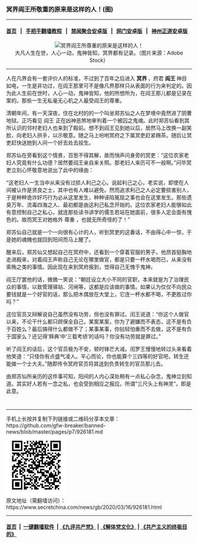 ### 冥界阎王所敬重的原来是这样的人！(图)
------------------------

#### [首页](https://github.com/gfw-breaker/banned-news/blob/master/README.md) &nbsp;&nbsp;|&nbsp;&nbsp; [手把手翻墙教程](https://github.com/gfw-breaker/guides/wiki) &nbsp;&nbsp;|&nbsp;&nbsp; [禁闻聚合安卓版](https://github.com/gfw-breaker/bn-android) &nbsp;&nbsp;|&nbsp;&nbsp; [网门安卓版](https://github.com/oGate2/oGate) &nbsp;&nbsp;|&nbsp;&nbsp; [神州正道安卓版](https://github.com/SzzdOgate/update) 



<div class="article_right" style="fone-color:#000">
 <p style="text-align:center">
  <img alt="冥界阎王所尊重的原来是这样的人！" src="//img3.secretchina.com/pic/2020/3-14/p2647531a55215145-ss.jpg" style="height:337px; width:600px"/>
  <br>
   大凡人生在世，人心一动，鬼神皆知，冥界都有记录。（图片来源：Adobe Stock）
   <span id="hideid" name="hideid" style="color:red;display:none;">
    <span href="https://www.secretchina.com">
    </span>
   </span>
  </br>
 </p>
 <div id="txt-mid1-t21-2017">
  

---


  </div>
 </div>
 <p>
  人在凡界会有一套评价人的标准，不过到了百年之后进入
  <strong>
   <span href="https://www.secretchina.com/news/gb/tag/冥界" target="_blank">
    冥界
   </span>
  </strong>
  ，府君
  <strong>
   阎王
  </strong>
  神目如电，一生是非功过，在阎王那里可不是像凡界那样只从表面的行为来判定的。因为此人生前在世时，人心一动，鬼神皆知，他的所想所为，在阎王那儿都是记录在案的。那些一生无私毫无心机之人最受阎王的尊重。
  <span id="hideid" name="hideid" style="color:red;display:none;">
   <span href="https://www.secretchina.com">
   </span>
  </span>
 </p>
 <p>
  清朝年间，有一天深夜，住在北村的的一个叫坐郑苏仙之人在梦境中竟然进了阴曹地狱。正巧看见
  <span href="https://www.secretchina.com/news/gb/tag/阎王" target="_blank">
   阎王
  </span>
  正在凶神恶煞地审判着一个被囚之鬼魂。此时郑苏仙看到其所认识的邻村老妇人也来到了殿前。想不到阎王见到她以后，居然马上改换一副笑脸，向老妇人拱手，以示敬意。随之马上吩咐冥府之下属冥吏赶紧赐茶。随后让冥吏赶快送她到人间一个好去处去投生。
 </p>
 <p>
  郑苏仙在旁看到这个情景，百思不得其解，故而悄声问身旁的冥吏：“这位农家老妇人究竟有什么功德？居然要阎王亲自来关照。那老妇人来历可不一般啊。”问毕冥吏立刻心怀敬意地说出了此中的缘由：
 </p>
 <p>
  “这老妇人一生当中从来没有过损人利己之心。说起利己之心，老实说，即使在人间被认作是贤良之士，其中也有人难以避免。然而追求利己之人必定要损害别人，于是种种诡诈奸巧行为必从这里发生，种种诬陷冤屈之事也会在这里发生。那些遗臭万年、流毒四海之人、最初都是由这利己私念开始的。这位农家老妇人能够如此有意控制自己之私心，就连那些读书讲学的儒生若站在她面前，很多人定会面有愧色的。故而冥王对她格外
  <span href="https://www.secretchina.com/news/gb/tag/尊重" target="_blank">
   尊重
  </span>
  ，也就无所奇怪的了！”
 </p>
 <p>
  郑苏仙自己就是一个一向很有心计的人，听到冥吏的这番话，不由得心中一惊，于是她的魂魄也就回到阳间而马上醒了。
 </p>
 <p>
  醒来后，郑苏仙又想起自己在冥府中，还看到一个穿着官服的男子。他昂首挺胸地走进殿来，对着阎王声称自己无论在哪里做官，都是只要一杯水喝而已，从来没有索贿之类的事情。因此现在来到冥府报到，觉得自己无愧于鬼神。
 </p>
 <p>
  阎王厅罢他的话，微微一笑说：“朝廷设立大小不同的官职，本来就是为了治理民众的事情，以致管理驿站、河闸等，这都是应该做的事情。如果认为仅仅不向民众要钱就是一个好官的话，那么把木偶放在大堂上，它连一杯水都不喝，不更胜过你吗？”
 </p>
 <p>
  这位官员又辩解说自己虽然没有功劳，但也没有罪过。闰王说道：“你这个人做官以来，不论干什么都只顾保全自己，某案某案，你为了避嫌而不表态，这不是有负于百姓么？最后搞得什么都做不了；某事某事，你拈轻怕重而不去做，这不是有负于国家么？还记得‘舜典’中‘三载考绩’的话吗？你没有功劳就是罪过。”
 </p>
 <p>
  听了阎王的话后，这个官员极为不安，顿时锋芒大减。闰罗王慢慢地转过头来看着他笑道：“只怪你有点盛气凌人。平心而论，你也能算个三四等的好官吧，转生还能做一个士大夫。”随即传令冥府官员将其送到负责转生的官员那儿去。
 </p>
 <p>
  由郑苏仙所亲历的这件事可知，阳间的人内心深处稍有一点私心杂念，鬼神立刻知道。其实好人若有一念之私，也会受到相应之报应。所谓“三尺头上有神灵”，即是此意。
  <center>
   <div>
    <div id="txt-mid2-t22-2017" style="display: block;  max-height: 351px;  overflow: hidden;">
     <div id="SC-21xxx">
     </div>
     <ins class="adsbygoogle" data-ad-client="ca-pub-1276641434651360" data-ad-format="auto" data-ad-slot="4301710469" data-full-width-responsive="true" style="display:block">
     </ins>
    </div>
   </div>
  </center>
  <div style="padding-top:12px;">
  </div>
 </p>
</div>

<hr/>
手机上长按并复制下列链接或二维码分享本文章：<br/>
https://github.com/gfw-breaker/banned-news/blob/master/pages/p7/926181.md <br/>
<a href='https://github.com/gfw-breaker/banned-news/blob/master/pages/p7/926181.md'><img src='https://github.com/gfw-breaker/banned-news/blob/master/pages/p7/926181.md.png'/></a> <br/>
原文地址（需翻墙访问）：https://www.secretchina.com/news/gb/2020/03/16/926181.html


------------------------
#### [首页](https://github.com/gfw-breaker/banned-news/blob/master/README.md) &nbsp;|&nbsp; [一键翻墙软件](https://github.com/gfw-breaker/nogfw/blob/master/README.md) &nbsp;| [《九评共产党》](https://github.com/gfw-breaker/9ping.md/blob/master/README.md#九评之一评共产党是什么) | [《解体党文化》](https://github.com/gfw-breaker/jtdwh.md/blob/master/README.md) | [《共产主义的终极目的》](https://github.com/gfw-breaker/gczydzjmd.md/blob/master/README.md)


<img src='http://gfw-breaker.win/banned-news/pages/p7/926181.md' width='0px' height='0px'/>